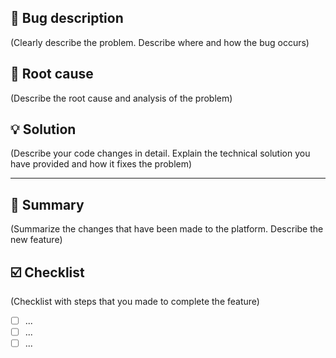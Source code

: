 <!-- If is a pull request about bug fix -->

## :wrench: Bug description

(Clearly describe the problem. Describe where and how the bug occurs)

## :mag_right: Root cause

(Describe the root cause and analysis of the problem)

## :bulb: Solution

(Describe your code changes in detail. Explain the technical solution you have provided and how it fixes the problem)

---

<!-- If is a pull request about feature -->

## :memo: Summary

(Summarize the changes that have been made to the platform. Describe the new feature)

## :ballot_box_with_check: Checklist

(Checklist with steps that you made to complete the feature)

- [ ] ...
- [ ] ...
- [ ] ...